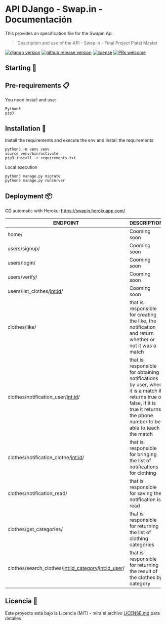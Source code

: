 # API DJango - Swap.in - Documentación

This provides an specification file for the Swapin Api


> Description and use of the API - Swap.in - Final Project Platzi Master

[![django version](https://img.shields.io/badge/django%20versions-1.11%20%7C%202.0%20%7C%202.1-blue)](https://www.djangoproject.com/) [![github release version](https://img.shields.io/github/v/release/c3-zally/api-python.svg?include_prereleases)](https://github.com/c3-zally/api-python/releases/latest)  [![license](https://img.shields.io/github/license/c3-zally/api-python.svg)](https://github.com/c3-zally/api-python/blob/master/LICENSE)  [![PRs welcome](https://img.shields.io/badge/PRs-welcome-ff69b4.svg)](https://github.com/c3-zally/api-python/issues?q=is%3Aissue+is%3Aopen+label%3A%22help+wanted%22)

## Starting 🚀

<!-- _These instructions will allow you to get a copy of the project running on your local machine for development and testing purposes._ -->


## Pre-requirements 📋
You need install and use:
```
Python3
pip3
```

## Installation 🔧
Install the requirements and execute the env and install the requirements.
```
python3 -m venv venv
source venv/bin/activate
pip3 install -r requirements.txt
```

Local execution
```
python3 manage.py migrate
python3 manage.py runserver
```

## Deployment 📦

CD automatic with Heroku: https://swapin.herokuapp.com/

| ENDPOINT | DESCRIPTION |
| ------------- | ------------- |
| home/ | Cooming soon  |
| users/signup/  | Cooming soon  |
| users/login/ | Cooming soon  |
| users/verify/ | Cooming soon  |
| users/list_clothes/<int:id>/  | Cooming soon  |
| clothes/like/  | that is responsible for creating the like, the notification and return whether or not it was a match |
| clothes/notification_user/<int:id>/  | that is responsible for obtaining notifications by user, when it is a match it returns true or false, if it is true it returns the phone number to be able to teach the match  |
| clothes/notification_clothe/<int:id>/  | that is responsible for bringing the list of notifications for clothing  |
| clothes/notification_read/  | that is responsible for saving the notification is read  |
| clothes/get_categories/  | that is responsible for returning the list of clothing categories  |
| clothes/search_clothes/<int:id_category>/<int:id_user>/  | that is responsible for returning the result of the clothes by category  |


## Licencia 📄

Este proyecto está bajo la Licencia (MIT) - mira el archivo [LICENSE.md](LICENSE.md) para detalles



